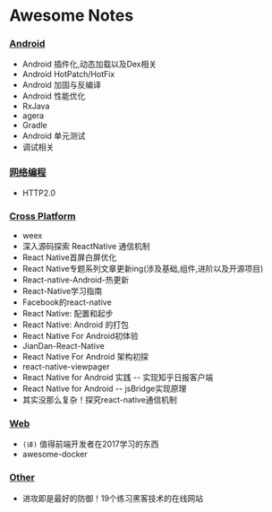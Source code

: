 # Awesome Notes

### [Android](https://github.com/motcwang/awesome-notes/blob/master/Android/README.md)
 - Android 插件化,动态加载以及Dex相关
 - Android HotPatch/HotFix
 - Android 加固与反编译
 - Android 性能优化
 - RxJava
 - agera
 - Gradle
 - Android 单元测试
 - 调试相关

### [网络编程](https://github.com/motcwang/awesome-notes/blob/master/Net/README.md)
 - HTTP2.0

### [Cross Platform]()
 - weex
 - 深入源码探索 ReactNative 通信机制
 - React Native首屏白屏优化
 - React Native专题系列文章更新ing(涉及基础,组件,进阶以及开源项目)
 - React-native-Android-热更新
 - React-Native学习指南
 - Facebook的react-native
 - React Native: 配置和起步
 - React Native: Android 的打包
 - React Native For Android初体验
 - JianDan-React-Native
 - React Native For Android 架构初探
 - react-native-viewpager
 - React Native for Android 实践 -- 实现知乎日报客户端
 - React Native for Android -- jsBridge实现原理
 - 其实没那么复杂！探究react-native通信机制

### [Web]()
 - `(译)` 值得前端开发者在2017学习的东西
 - awesome-docker

### [Other]()
 - 进攻即是最好的防御！19个练习黑客技术的在线网站
